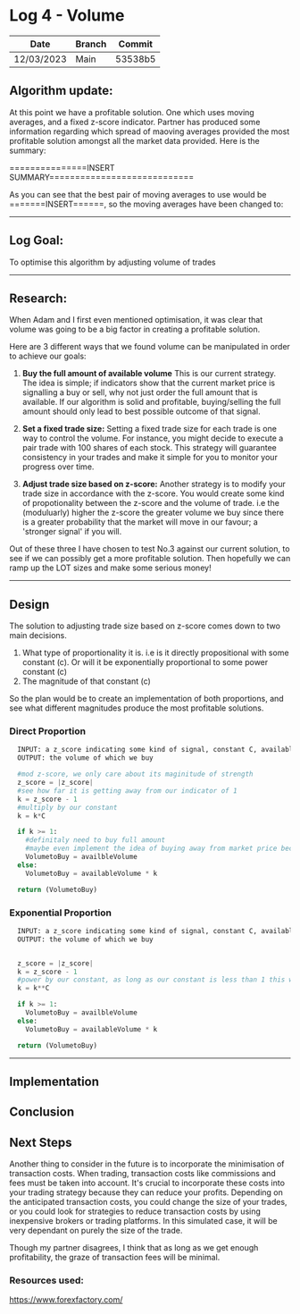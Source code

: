 # Log 4 - Volume

  | Date | Branch | Commit |
  |----------- | ----------- | ----------- |
  | 12/03/2023 | Main | 53538b5 |

## Algorithm update:
At this point we have a profitable solution. One which uses moving averages, and a fixed z-score indicator. Partner has produced some information regarding which spread of maoving averages provided the most profitable solution amongst all the market data provided. Here is the summary:

===============INSERT SUMMARY============================

As you can see that the best pair of moving averages to use would be =======INSERT======, so the moving averages have been changed to:

--- 

## Log Goal:
To optimise this algorithm by adjusting volume of trades

--- 

## Research:

When Adam and I first even mentioned optimisation, it was clear that volume was going to be a big factor in creating a profitable solution.

Here are 3 different ways that we found volume can be manipulated in order to achieve our goals:

1. **Buy the full amount of available volume** This is our current strategy. The idea is simple; if indicators show that the current market price is signalling a buy or sell, why not just order the full amount that is available. If our algorithm is solid and profitable, buying/selling the full amount should only lead to best possible outcome of that signal. 

2. **Set a fixed trade size:** Setting a fixed trade size for each trade is one way to control the volume. For instance, you might decide to execute a pair trade with 100 shares of each stock. This strategy will guarantee consistency in your trades and make it simple for you to monitor your progress over time.

3. **Adjust trade size based on z-score:** Another strategy is to modify your trade size in accordance with the z-score. You would create some kind of propotionality between the z-score and the volume of trade. i.e the (moduluarly) higher the z-score the greater volume we buy since there is a greater probability that the market will move in our favour; a 'stronger signal' if you will. 

Out of these three I have chosen to test No.3 against our current solution, to see if we can possibly get a more profitable solution. Then hopefully we can ramp up the LOT sizes and make some serious money!

---

## Design
The solution to adjusting trade size based on z-score comes down to two main decisions. 

1. What type of proportionality it is. i.e is it directly propositional with some constant (c). Or will it be exponentially proportional to some power constant (c)
2. The magnitude of that constant (c)

So the plan would be to create an implementation of both proportions, and see what different magnitudes produce the most profitable solutions. 

### Direct Proportion
```python
  INPUT: a z_score indicating some kind of signal, constant C, availableVolume 
  OUTPUT: the volume of which we buy

  #mod z-score, we only care about its maginitude of strength
  z_score = |z_score|
  #see how far it is getting away from our indicator of 1
  k = z_score - 1
  #multiply by our constant
  k = k*C

  if k >= 1:
    #definitaly need to buy full amount
    #maybe even implement the idea of buying away from market price because the volume is simply not enough
    VolumetoBuy = availbleVolume
  else:
    VolumetoBuy = availableVolume * k

  return (VolumetoBuy)
```
### Exponential Proportion
```python
  INPUT: a z_score indicating some kind of signal, constant C, availableVolume 
  OUTPUT: the volume of which we buy


  z_score = |z_score|
  k = z_score - 1
  #power by our constant, as long as our constant is less than 1 this works.
  k = k**C

  if k >= 1:
    VolumetoBuy = availbleVolume
  else:
    VolumetoBuy = availableVolume * k

  return (VolumetoBuy)
```

---

## Implementation

###


## Conclusion



## Next Steps



Another thing to consider in the future is to incorporate the minimisation of transaction costs. When trading, transaction costs like commissions and fees must be taken into account. It's crucial to incorporate these costs into your trading strategy because they can reduce your profits. Depending on the anticipated transaction costs, you could change the size of your trades, or you could look for strategies to reduce transaction costs by using inexpensive brokers or trading platforms. In this simulated case, it will be very dependant on purely the size of the trade.

Though my partner disagrees, I think that as long as we get enough profitability, the graze of transaction fees will be minimal. 

### Resources used: 
https://www.forexfactory.com/